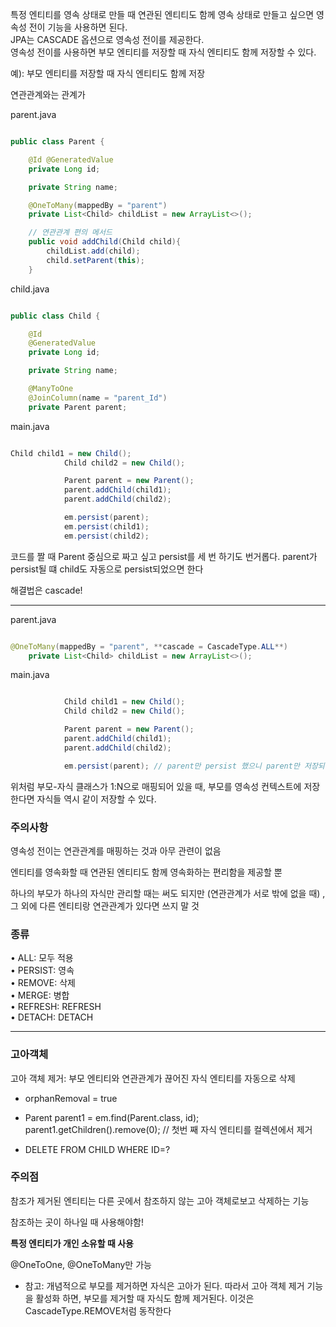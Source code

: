 특정 엔티티를 영속 상태로 만들 때 연관된 엔티티도 함께 영속 상태로 만들고 싶으면 영속성 전이 기능을 사용하면 된다. <br/>
JPA는 CASCADE 옵션으로 영속성 전이를 제공한다. <br/>
영속성 전이를 사용하면 부모 엔티티를 저장할 때 자식 엔티티도 함께 저장할 수 있다.

예): 부모 엔티티를 저장할 때 자식 엔티티도 함께 저장

연관관계와는 관계가 

parent.java

```java

public class Parent {

    @Id @GeneratedValue
    private Long id;

    private String name;

    @OneToMany(mappedBy = "parent")
    private List<Child> childList = new ArrayList<>();

    // 연관관계 편의 메서드
    public void addChild(Child child){
        childList.add(child);
        child.setParent(this);
    }

```


child.java

```java

public class Child {

    @Id
    @GeneratedValue
    private Long id;

    private String name;

    @ManyToOne
    @JoinColumn(name = "parent_Id")
    private Parent parent;

```

main.java

```java

Child child1 = new Child();
            Child child2 = new Child();

            Parent parent = new Parent();
            parent.addChild(child1);
            parent.addChild(child2);

            em.persist(parent);
            em.persist(child1);
            em.persist(child2);

```

코드를 짤 때 Parent 중심으로 짜고 싶고 persist를 세 번 하기도 번거롭다. parent가 persist될 떄 child도 자동으로 persist되었으면 한다

해결법은 cascade!

--- 

parent.java

```java

@OneToMany(mappedBy = "parent", **cascade = CascadeType.ALL**)
    private List<Child> childList = new ArrayList<>();

```

main.java

```java

            Child child1 = new Child();
            Child child2 = new Child();

            Parent parent = new Parent();
            parent.addChild(child1);
            parent.addChild(child2);

            em.persist(parent); // parent만 persist 했으니 parent만 저장되는게 맞는데, child도 같이 저장된다 

```

위처럼 부모-자식 클래스가 1:N으로 매핑되어 있을 때, 부모를 영속성 컨텍스트에 저장한다면 자식들 역시 같이 저장할 수 있다. 

### 주의사항

영속성 전이는 연관관계를 매핑하는 것과 아무 관련이 없음

엔티티를 영속화할 때 연관된 엔티티도 함께 영속화하는 편리함을 제공할 뿐

하나의 부모가 하나의 자식만 관리할 때는 써도 되지만 (연관관계가 서로 밖에 없을 때) , 그 외에 다른 엔티티랑 연관관계가 있다면 쓰지 말 것

### 종류

• ALL: 모두 적용<br/>
• PERSIST: 영속<br/>
• REMOVE: 삭제<br/>
• MERGE: 병합<br/>
• REFRESH: REFRESH <br/>
• DETACH: DETACH<br/>

---

### 고아객체

고아 객체 제거: 부모 엔티티와 연관관계가 끊어진 자식 엔티티를 자동으로 삭제

* orphanRemoval = true 

* Parent parent1 = em.find(Parent.class, id); 
parent1.getChildren().remove(0); // 첫번 째 자식 엔티티를 컬렉션에서 제거

* DELETE FROM CHILD WHERE ID=?

### 주의점

참조가 제거된 엔티티는 다른 곳에서 참조하지 않는 고아 객체로보고 삭제하는 기능

참조하는 곳이 하나일 때 사용해야함! 

**특정 엔티티가 개인 소유할 때 사용**

@OneToOne, @OneToMany만 가능

* 참고: 개념적으로 부모를 제거하면 자식은 고아가 된다. 따라서 고아 객체 제거 기능을 활성화 하면, 부모를 제거할 때 자식도 함께
제거된다. 이것은 CascadeType.REMOVE처럼 동작한다


